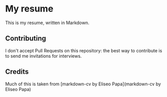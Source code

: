# My resume

This is my resume, written in Markdown.

## Contributing

I don't accept Pull Requests on this repository: the best way to contribute is to send me invitations for interviews.

## Credits

Much of this is taken from [markdown-cv by Eliseo Papa](markdown-cv by Eliseo Papa)